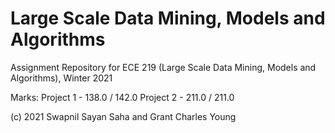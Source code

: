 # Large Scale Data Mining, Models and Algorithms
Assignment Repository for ECE 219 (Large Scale Data Mining, Models and Algorithms), Winter 2021

Marks:
Project 1 - 138.0 / 142.0
Project 2 - 211.0 / 211.0

(c) 2021 Swapnil Sayan Saha and Grant Charles Young
